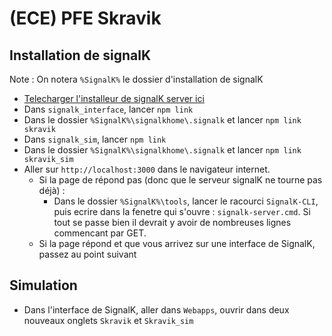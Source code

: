 
# (ECE) PFE Skravik
## Installation de signalK
Note : On notera `%SignalK%` le dossier d'installation de signalK
- [Telecharger l'installeur de signalK server ici](https://github.com/SignalK/signalk-server-windows)
- Dans `signalk_interface`, lancer `npm link`
- Dans le dossier `%SignalK%\signalkhome\.signalk` et lancer `npm link skravik`
- Dans `signalk_sim`, lancer `npm link`
- Dans le dossier `%SignalK%\signalkhome\.signalk` et lancer `npm link skravik_sim`
- Aller sur `http://localhost:3000` dans le navigateur internet.
	- Si la page de répond pas (donc que le serveur signalK ne tourne pas déjà) : 
		- Dans le dossier `%SignalK%\tools`, lancer le racourci `SignalK-CLI`, puis ecrire dans la fenetre qui s'ouvre : `signalk-server.cmd`. Si tout se passe bien il devrait y avoir de nombreuses lignes commencant par GET.
	- Si la page répond et que vous arrivez sur une interface de SignalK, passez au point suivant

## Simulation
- Dans l'interface de SignalK, aller dans `Webapps`, ouvrir dans deux nouveaux onglets `Skravik` et `Skravik_sim`
